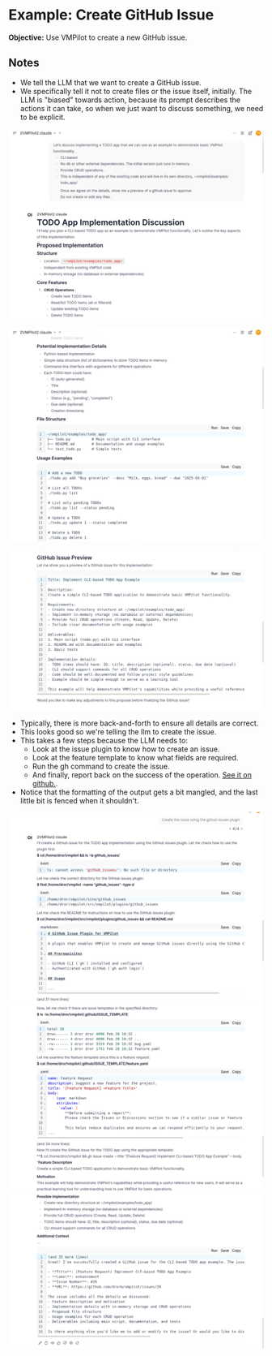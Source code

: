# Example: Create GitHub Issue

**Objective:** Use VMPilot to create a new GitHub issue.

## Notes

- We tell the LLM that we want to create a GitHub issue.
- We specifically tell it not to create files or the issue itself, initially. The LLM is "biased" towards action, because its prompt describes the actions it can take, so when we just want to discuss something, we need to be explicit.

![Requesting to create a GitHub issue](github1.png)

![Continuing the conversation](github2.png)

![Continuing the conversation](github3.png)


- Typically, there is more back-and-forth to ensure all details are correct.
- This looks good so we're telling the llm to create the issue.
- This takes a few steps because the LLM needs to:
    - Look at the issue plugin to know how to create an issue.
    - Look at the feature template to know what fields are required.
    - Run the gh command to create the issue.
    - And finally, report back on the success of the operation. [See it on github.](https://github.com/drorm/vmpilot/issues/26).
- Notice that the formatting of the output gets a bit mangled, and the last little bit is fenced when it shouldn't.


![Continuing the conversation](github5.png)
![Continuing the conversation](github6.png)
![Continuing the conversation](github7.png)
